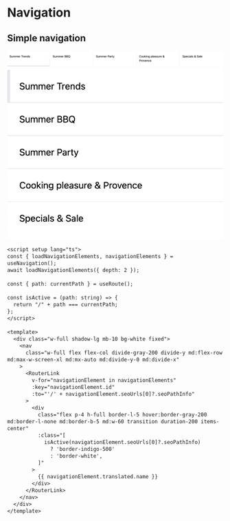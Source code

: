 # Navigation

## Simple navigation

<div class="flex flex-col items-center">

<img src="./simple-navigation-md.png" alt="Preview for medium screen size" class="hidden sm:block border-1 border-gray-200 rounded-md shadow-md hover:shadow-xl hover:scale-105 transform duration-300" />

<img src="./simple-navigation-sm.png" alt="Preview for small screen size" class="sm:hidden border-1 border-gray-200 rounded-md shadow-md hover:shadow-xl hover:scale-105 transform duration-300" />

</div>

<div>

```vue
<script setup lang="ts">
const { loadNavigationElements, navigationElements } = useNavigation();
await loadNavigationElements({ depth: 2 });

const { path: currentPath } = useRoute();

const isActive = (path: string) => {
  return "/" + path === currentPath;
};
</script>

<template>
  <div class="w-full shadow-lg mb-10 bg-white fixed">
    <nav
      class="w-full flex flex-col divide-gray-200 divide-y md:flex-row md:max-w-screen-xl md:mx-auto md:divide-y-0 md:divide-x"
    >
      <RouterLink
        v-for="navigationElement in navigationElements"
        :key="navigationElement.id"
        :to="'/' + navigationElement.seoUrls[0]?.seoPathInfo"
      >
        <div
          class="flex p-4 h-full border-l-5 hover:border-gray-200 md:border-l-none md:border-b-5 md:w-60 transition duration-200 items-center"
          :class="[
            isActive(navigationElement.seoUrls[0]?.seoPathInfo)
              ? 'border-indigo-500'
              : 'border-white',
          ]"
        >
          {{ navigationElement.translated.name }}
        </div>
      </RouterLink>
    </nav>
  </div>
</template>
```

</div>
